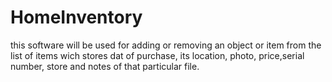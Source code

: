 # HomeInventory
this software will be used for adding or removing an object or item from the list of items wich stores dat of purchase, its location, photo, price,serial number, store and notes of that particular file.
